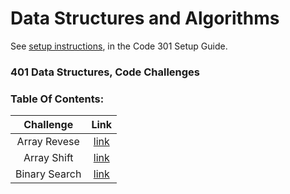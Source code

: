 # Data Structures and Algorithms

See [setup instructions](https://codefellows.github.io/setup-guide/code-301/3-code-challenges), in the Code 301 Setup Guide.

### 401 Data Structures, Code Challenges

### Table Of Contents:

|   Challenge   |                                    Link                                                                                        |
| :-----------: | :----------------------------------------------------------------------------------------------------------------------------: |
|  Array Revese |[link](https://github.com/bahazghayar/data-structures-and-algorithms/tree/main/javascript/code-challenges/arrayReverse)         |
|  Array Shift  |[link](https://github.com/bahazghayar/data-structures-and-algorithms/tree/main/javascript/code-challenges/arrayShift)           |
| Binary Search |[link](https://github.com/bahazghayar/data-structures-and-algorithms/tree/main/javascript/code-challenges/arrayBinarySearch)    |

